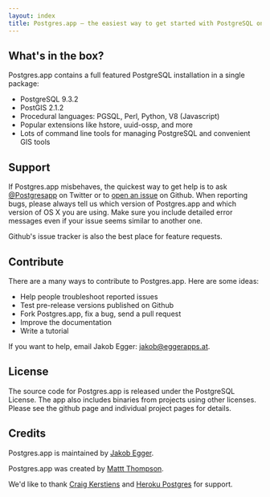 ```yaml
---
layout: index
title: Postgres.app – the easiest way to get started with PostgreSQL on the Mac
---
```



What's in the box?
------------------

Postgres.app contains a full featured PostgreSQL installation in a single package:

- PostgreSQL 9.3.2
- PostGIS 2.1.2
- Procedural languages: PGSQL, Perl, Python, V8 (Javascript)
- Popular extensions like hstore, uuid-ossp, and more
- Lots of command line tools for managing PostgreSQL and convenient GIS tools



Support
-------

If Postgres.app misbehaves, the quickest way to get help is to ask [@Postgresapp](https://twitter.com/Postgresapp) on Twitter or to [open an issue](https://github.com/postgresapp/postgresapp/issues) on Github.
When reporting bugs, please always tell us which version of Postgres.app and which version of OS X you are using.
Make sure you include detailed error messages even if your issue seems similar to another one.

Github's issue tracker is also the best place for feature requests.



Contribute
----------

There are a many ways to contribute to Postgres.app. Here are some ideas:

- Help people troubleshoot reported issues
- Test pre-release versions published on Github
- Fork Postgres.app, fix a bug, send a pull request
- Improve the documentation
- Write a tutorial

If you want to help, email Jakob Egger: [jakob@eggerapps.at](mailto:jakob@eggerapps.at).


License
-------

The source code for Postgres.app is released under the PostgreSQL License.
The app also includes binaries from projects using other licenses.
Please see the github page and individual project pages for details.



Credits
-------

Postgres.app is maintained by [Jakob Egger](https://github.com/jakob).

Postgres.app was created by [Mattt Thompson](https://github.com/mattt).

We'd like to thank [Craig Kerstiens](https://github.com/craigkerstiens) and [Heroku Postgres](http://postgres.heroku.com/) for support.



